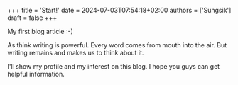 +++
title = 'Start!'
date = 2024-07-03T07:54:18+02:00
authors = ['Sungsik']
draft = false
+++

My first blog article :-)

As think writing is powerful.
Every word comes from mouth into the air.
But writing remains and makes us to think about it.

I'll show my profile and my interest on this blog.
I hope you guys can get helpful information.
